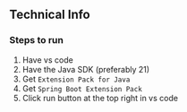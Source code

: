 ## Technical Info

### Steps to run
1. Have vs code
3. Have the Java SDK (preferably 21)
3. Get `Extension Pack for Java`
4. Get `Spring Boot Extension Pack`
5. Click run button at the top right in vs code